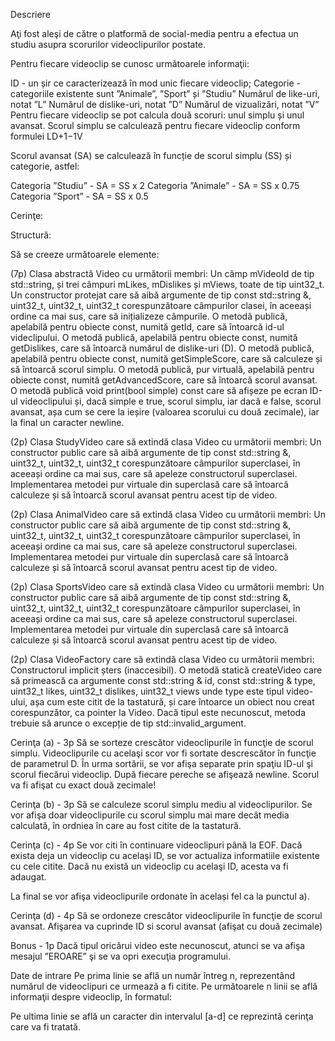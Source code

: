 Descriere

Aţi fost aleşi de către o platformă de social-media pentru a efectua un studiu asupra scorurilor videoclipurilor postate.

Pentru fiecare videoclip se cunosc următoarele informaţii:

ID - un șir ce caracterizează în mod unic fiecare videoclip;
Categorie - categoriile existente sunt ”Animale”, ”Sport” și ”Studiu”
Numărul de like-uri, notat ”L”
Numărul de dislike-uri, notat ”D”
Numărul de vizualizări, notat ”V”
Pentru fiecare videoclip se pot calcula două scoruri: unul simplu și unul avansat. Scorul simplu se calculează pentru fiecare videoclip conform formulei LD+1−1V

Scorul avansat (SA) se calculează în funcție de scorul simplu (SS) și categorie, astfel:

Categoria ”Studiu” -  SA = SS x 2
Categoria ”Animale” - SA = SS x 0.75
Categoria ”Sport” -  SA = SS x 0.5

Cerinţe:


Structură:

Să se creeze următoarele elemente:

(7p) Clasa abstractă Video cu următorii membri:
Un câmp mVideoId de tip std::string, și trei câmpuri mLikes, mDislikes și mViews, toate de tip uint32_t.
Un constructor protejat care să aibă argumente de tip const std::string &, uint32_t, uint32_t, uint32_t corespunzătoare câmpurilor clasei, în aceeași ordine ca mai sus, care să inițializeze câmpurile.
O metodă publică, apelabilă pentru obiecte const, numită getId, care să întoarcă id-ul videclipului.
O metodă publică, apelabilă pentru obiecte const, numită getDislikes, care să întoarcă numărul de dislike-uri (D).
O metodă publică, apelabilă pentru obiecte const, numită getSimpleScore, care să calculeze și să întoarcă scorul simplu.
O metodă publică, pur virtuală, apelabilă pentru obiecte const, numită getAdvancedScore, care să întoarcă scorul avansat.
O metodă publică void print(bool simple) const care să afișeze pe ecran ID-ul videoclipului și, dacă simple e true, scorul simplu, iar dacă e false, scorul avansat, așa cum se cere la ieșire (valoarea scorului cu două zecimale), iar la final un caracter newline.

(2p) Clasa StudyVideo care să extindă clasa Video cu următorii membri:
Un constructor public care să aibă argumente de tip const std::string &, uint32_t, uint32_t, uint32_t corespunzătoare câmpurilor superclasei, în aceeași ordine ca mai sus, care să apeleze constructorul superclasei.
Implementarea metodei pur virtuale din superclasă care să întoarcă calculeze și să întoarcă scorul avansat pentru acest tip de video.

(2p) Clasa AnimalVideo care să extindă clasa Video cu următorii membri:
Un constructor public care să aibă argumente de tip const std::string &, uint32_t, uint32_t, uint32_t corespunzătoare câmpurilor superclasei, în aceeași ordine ca mai sus, care să apeleze constructorul superclasei.
Implementarea metodei pur virtuale din superclasă care să întoarcă calculeze și să întoarcă scorul avansat pentru acest tip de video.

(2p) Clasa SportsVideo care să extindă clasa Video cu următorii membri:
Un constructor public care să aibă argumente de tip const std::string &, uint32_t, uint32_t, uint32_t corespunzătoare câmpurilor superclasei, în aceeași ordine ca mai sus, care să apeleze constructorul superclasei.
Implementarea metodei pur virtuale din superclasă care să întoarcă calculeze și să întoarcă scorul avansat pentru acest tip de video.

(2p) Clasa VideoFactory care să extindă clasa Video cu următorii membri:
Constructorul implicit șters (inaccesibil).
O metodă statică createVideo care să primească ca argumente const std::string & id, const std::string & type, uint32_t likes, uint32_t dislikes, uint32_t views unde type este tipul video-ului, așa cum este citit de la tastatură, și care întoarce un obiect nou creat corespunzător, ca pointer la Video. Dacă tipul este necunoscut, metoda trebuie să arunce o excepție de tip std::invalid_argument.

Cerinţa (a) - 3p
Să se sorteze crescător videoclipurile în funcţie de scorul simplu. Videoclipurile cu acelaşi scor vor fi sortate descrescător în funcţie de parametrul D.
În urma sortării, se vor afişa separate prin spaţiu ID-ul şi scorul fiecărui videoclip. După fiecare pereche se afişează newline. Scorul va fi afişat cu exact două zecimale!

Cerinţa (b) - 3p
Să se calculeze scorul simplu mediu al videoclipurilor. Se vor afişa doar videoclipurile cu scorul simplu mai mare decât media calculată, în ordniea în care au fost citite de la tastatură.

Cerinţa (c) - 4p
Se vor citi în continuare videoclipuri până la EOF.
Dacă exista deja un videoclip cu acelaşi ID, se vor actualiza informatiile existente cu cele citite. Dacă nu există un videoclip cu acelaşi ID, acesta va fi adaugat.

La final se vor afişa videoclipurile ordonate în același fel ca la punctul a).

Cerinţa (d) - 4p
Să se ordoneze crescător videoclipurile în funcţie de scorul avansat.
Afişarea va cuprinde ID si scorul avansat (afişat cu două zecimale) 

Bonus - 1p
Dacă tipul oricărui video este necunoscut, atunci se va afişa mesajul ”EROARE” şi se va opri execuţia programului.

Date de intrare
Pe prima linie se află un număr întreg n, reprezentând numărul de videoclipuri ce urmează a fi citite.
Pe următoarele n linii se află informaţii despre videoclip, în formatul:

<ID film> <Tip Videoclip> <numar de vizionari> <numar de like-uri> <numar de dislike-uri>

Pe ultima linie se află un caracter din intervalul [a-d] ce reprezintă cerinţa care va fi tratată.
